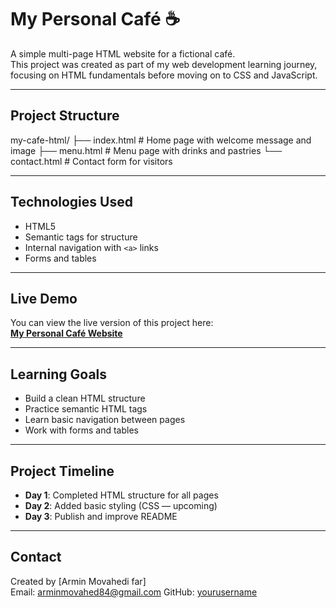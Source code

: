 # My Personal Café ☕

A simple multi-page HTML website for a fictional café.  
This project was created as part of my web development learning journey, focusing on HTML fundamentals before moving on to CSS and JavaScript.

---

## Project Structure
my-cafe-html/
├── index.html # Home page with welcome message and image
├── menu.html # Menu page with drinks and pastries
└── contact.html # Contact form for visitors

---

## Technologies Used
- HTML5
- Semantic tags for structure
- Internal navigation with `<a>` links
- Forms and tables

---

## Live Demo
You can view the live version of this project here:  
[**My Personal Café Website**](https://armin-movahed.github.io/my-cafe-HTML/)

---

## Learning Goals
- Build a clean HTML structure
- Practice semantic HTML tags
- Learn basic navigation between pages
- Work with forms and tables

---

## Project Timeline
- **Day 1**: Completed HTML structure for all pages
- **Day 2**: Added basic styling (CSS — upcoming)
- **Day 3**: Publish and improve README

---

## Contact
Created by [Armin Movahedi far]  
Email: arminmovahed84@gmail.com
GitHub: [yourusername](https://github.com/Armin-Movahed)
